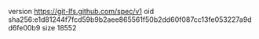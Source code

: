 version https://git-lfs.github.com/spec/v1
oid sha256:e1d81244f7fcd59b9b2aee865561f50b2dd60f087cc13fe053227a9dd6fe00b9
size 18552
